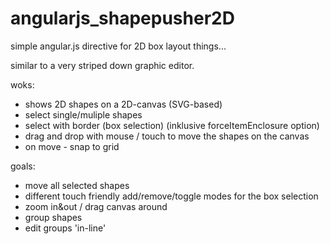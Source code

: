 # angularjs_shapepusher2D
simple angular.js directive for 2D box layout things...

similar to a very striped down graphic editor.

woks:
- shows 2D shapes on a 2D-canvas (SVG-based)
- select single/muliple shapes
- select with border (box selection) (inklusive forceItemEnclosure option)
- drag and drop with mouse / touch to move the shapes on the canvas
- on move - snap to grid


goals:
- move all selected shapes
- different touch friendly add/remove/toggle modes for the box selection
- zoom in&out / drag canvas around
- group shapes
- edit groups 'in-line'
